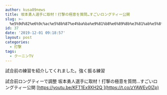 ```yaml
---
author: kusa89news
title: 坂本勇人選手に取材！打撃の極意を質問…すごいロングティー公開
slug: >-
  %e5%9d%82%e6%9c%ac%e5%8b%87%e4%ba%ba%e9%81%b8%e6%89%8b%e3%81%ab%e5%8f%96%e6%9d%90%ef%bc%81%e6%89%93%e6%92%83%e3%81%ae%e6%a5%b5%e6%84%8f%e3%82%92%e8%b3%aa%e5%95%8f%e3%81%99%e3%81%94%e3%81%84
id: 37
date: '2019-12-01 09:18:57'
layout: post
categories:
  - 打撃
tags:
  - クーニンTV
---
```


試合前の練習を紹介してくれました。強く振る練習

試合前ロングティーで調整 坂本勇人選手に取材！打撃の極意を質問…すごいロングティー公開 [https://youtu.be/KFT1Ex9XH2Q ](https://t.co/zYAWEv0IZp)
